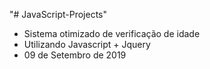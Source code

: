 "# JavaScript-Projects" 

- Sistema otimizado de verificação de idade
- Utilizando Javascript + Jquery 
- 09 de Setembro de 2019